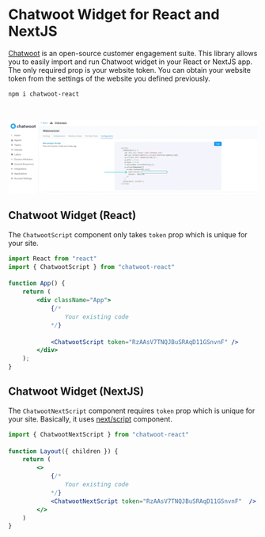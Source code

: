 # Chatwoot Widget for React and NextJS
[Chatwoot](https://www.chatwoot.com/) is an open-source customer engagement suite. This library allows you to easily import and run Chatwoot widget in your React or NextJS app. 
The only required prop is your website token. You can obtain your website token from the settings of the website you defined previously.

```bash
npm i chatwoot-react
```

<br/>

![Chatwoot Token](https://raw.githubusercontent.com/canburaks/chatwoot-react/main/assets/chatwoot-token.webp)




## Chatwoot Widget (React)
The `ChatwootScript` component only takes `token` prop which is unique for your site. 


```jsx
import React from "react"
import { ChatwootScript } from "chatwoot-react"

function App() {
    return (
        <div className="App">
            {/* 
                Your existing code
            */}

            <ChatwootScript token="RzAAsV7TNQJBuSRAqD11GSnvnF" />
        </div>
    );
}
```

## Chatwoot Widget (NextJS)
The `ChatwootNextScript` component requires `token` prop which is unique for your site. Basically, it uses [next/script](https://nextjs.org/docs/api-reference/next/script) component.  

```jsx
import { ChatwootNextScript } from "chatwoot-react"

function Layout({ children }) {
    return (
        <>
            {/*
                Your existing code
            */}
            <ChatwootNextScript token="RzAAsV7TNQJBuSRAqD11GSnvnF"  />
        </>
    )
}
```


